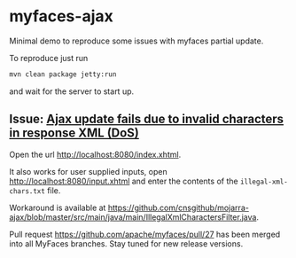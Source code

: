 # myfaces-ajax
Minimal demo to reproduce some issues with myfaces partial update.

To reproduce just run
````bash
mvn clean package jetty:run
````
and wait for the server to start up.

## Issue: [Ajax update fails due to invalid characters in response XML (DoS)](https://issues.apache.org/jira/browse/MYFACES-4266)

Open the url <http://localhost:8080/index.xhtml>.

It also works for user supplied inputs, open <http://localhost:8080/input.xhtml> and enter the contents of the ``illegal-xml-chars.txt`` file.

Workaround is available at https://github.com/cnsgithub/mojarra-ajax/blob/master/src/main/java/main/IllegalXmlCharactersFilter.java.

Pull request https://github.com/apache/myfaces/pull/27 has been merged into all MyFaces branches. Stay tuned for new release versions.

